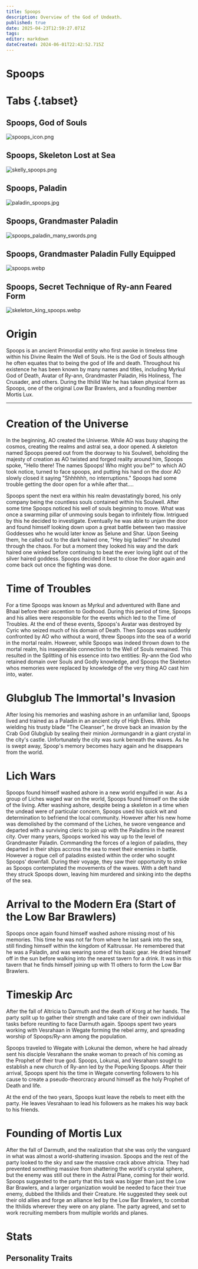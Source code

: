 ```yaml
---
title: Spoops
description: Overview of the God of Undeath.
published: true
date: 2025-04-23T12:59:27.071Z
tags: 
editor: markdown
dateCreated: 2024-06-01T22:42:52.715Z
---
```


# Spoops
# Tabs {.tabset}
## Spoops, God of Souls
![spoops_icon.png](/characters/spoops/spoops_icon.png)
## Spoops, Skeleton Lost at Sea
![skelly_spoops.png](/characters/spoops/skelly_spoops.png)
## Spoops, Paladin
![paladin_spoops.jpg](/characters/spoops/paladin_spoops.jpg)
## Spoops, Grandmaster Paladin
![spoops_paladin_many_swords.png](/characters/spoops/spoops_paladin_many_swords.png)
## Spoops, Grandmaster Paladin Fully Equipped
![spoops.webp](/characters/spoops.webp)
## Spoops, Secret Technique of Ry-ann Feared Form
![skeleton_king_spoops.webp](/characters/spoops/skeleton_king_spoops.webp)



# Origin
Spoops is an ancient Primordial entity who first awoke in timeless time within his Divine Realm the Well of Souls. He is the God of Souls although he often equates that to being the god of life and death. Throughout his existence he has been known by many names and titles, including Myrkul God of Death, Avatar of Ry-ann, Grandmaster Paladin, His Holiness, The Crusader, and others. During the Ithilid War he has taken physical form as Spoops, one of the original Low Bar Brawlers, and a founding member Mortis Lux. 

---

# Creation of the Universe
In the beginning, AO created the Universe. While AO was busy shaping the cosmos, creating the realms and astral sea, a door opened. A skeleton named Spoops peered out from the doorway to his Soulwell, beholding the majesty of creation as AO twisted and forged reality around him, Spoops spoke, "Hello there! The names Spoops! Who might you be?" to which AO took notice, turned to face spoops, and putting his hand on the door AO slowly closed it saying "Shhhhhh, no interruptions." Spoops had some trouble getting the door open for a while after that....

Spoops spent the next era within his realm devastatingly bored, his only company being the countless souls contained within his Soulwell. After some time Spoops noticed his well of souls beginning to move. What was once a swarming pillar of unmoving souls began to infinitely flow. Intrigued by this he decided to investigate. Eventually he was able to unjam the door and found himself looking down upon a great battle between two massive Goddesses who he would later know as Selune and Shar. Upon Seeing them, he called out to the dark haired one, "Hey big ladies!" he shouted through the chaos. For but a moment they looked his way and the dark haired one winked before continuing to beat the ever loving light out of the silver haired goddess. Spoops decided it best to close the door again and come back out once the fighting was done.

# Time of Troubles
For a time Spoops was known as Myrkul and adventured with Bane and Bhaal before their ascention to Godhood. During this period of time, Spoops and his allies were responsible for the events which led to the Time of Troubles. At the end of these events, Spoops's Avatar was destroyed by Cyric who seized much of his domain of Death. Then Spoops was suddenly confronted by AO who without a word, threw Spoops into the sea of a world in the mortal realm. However, while Spoops was indeed thrown down to the mortal realm, his inseperable connection to the Well of Souls remained. This resulted in the Splitting of his essence into two entities: Ry-ann the God who retained domain over Souls and Godly knowledge, and Spoops the Skeleton whos memories were replaced by knowledge of the very thing AO cast him into, water.


# Glubglub The Immortal's Invasion
After losing his memories and washing ashore in an unfamiliar land, Spoops lived and trained as a Paladin in an ancient city of High Elves. While wielding his trusty blade "The Cleanser", he drove back an invasion by the Crab God Glubglub by sealing their minion Jormungandr in a giant crystal in the city's castle. Unfortunately the city was sunk beneath the waves. As he is swept away, Spoop's memory becomes hazy again and he disappears from the world.



# Lich Wars
Spoops found himself washed ashore in a new world engulfed in war. As a group of Liches waged war on the world, Spoops found himself on the side of the living. After washing ashore, despite being a skeleton in a time when the undead were of particular concern, Spoops used his quick wit and determination to befriend the local community. However after his new home was demolished by the command of the Liches, he swore vengeance and departed with a surviving cleric to join up with the Paladins in the nearest city. Over many years, Spoops worked his way up to the level of Grandmaster Paladin. Commanding the forces of a legion of paladins, they departed in their ships accross the sea to meet their enemies in battle. However a rogue cell of paladins existed within the order who sought Spoops' downfall. During their voyage, they saw their opportunity to strike as Spoops contemplated the movements of the waves. With a deft hand they struck Spoops down, leaving him murdered and sinking into the depths of the sea.

# Arrival to the Modern Era (Start of the Low Bar Brawlers)
Spoops once again found himself washed ashore missing most of his memories. This time he was not far from where he last sank into the sea, still finding himself within the kingdom of Kaltrussar. He remembered that he was a Paladin, and was wearing some of his basic gear. He dried himself off in the sun before walking into the nearest tavern for a drink. It was in this tavern that he finds himself joining up with 11 others to form the Low Bar Brawlers.


# Timeskip Arc

After the fall of Altricia to Darmuth and the death of Krorg at her hands. The party split up to gather their strength and take care of their own individual tasks before reuniting to face Darmuth again. Spoops spent two years working with Vesrahaan in Wegate forming the rebel army, and spreading worship of Spoops/Ry-ann among the population.

Spoops traveled to Wegate with Lokunai the demon, where he had already sent his disciple Vesrahann the snake woman to preach of his coming as the Prophet of their true god. Spoops, Lokunai, and Vesrahann sought to establish a new church of Ry-ann led by the Pope/king Spoops. After their arrival, Spoops spent his the time in Wegate converting followers to his cause to create a pseudo-theorcracy around himself as the holy Prophet of Death and life. 

At the end of the two years, Spoops kust leave the rebels to meet eith the party. He leaves Vesrahaan to lead his followers as he makes his way back to his friends.


# Founding of Mortis Lux
After the fall of Darmuth, and the realization that she was only the vanguard in what was almost a world-shattering invasion. Spoops and the rest of the party looked to the sky and saw the massive crack above altricia. They had prevented something massive from shattering the world's crystal sphere, but the enemy was still out there in the Astral Plane, coming for their world. 
Spoops suggested to the party that this task was bigger than just the Low Bar Brawlers, and a larger organization would be needed to face their true enemy, dubbed the Ithilids and their Creature. He suggested they seek out their old allies and forge an alliance led by the Low Bar Brawlers, to combat the Ithilids wherever they were on any plane. The party agreed, and set to work recruiting members from multiple worlds and planes. 


# Stats



## Personality Traits

